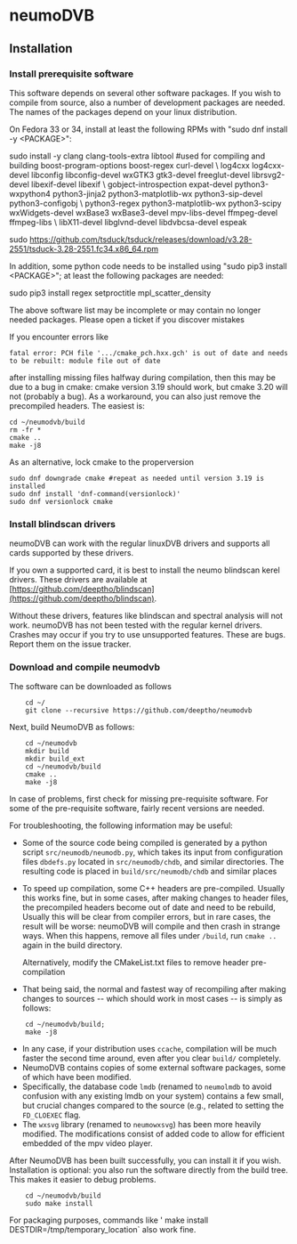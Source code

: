 # neumoDVB #
## Installation ##

### Install prerequisite software ###

This software depends on several other software packages. If you wish to compile from source,
also a number of development packages are needed. The names of the packages depend on your linux
distribution.

On Fedora 33 or 34, install at least the following RPMs with "sudo dnf install -y &lt;PACKAGE&gt;":

sudo install -y clang clang-tools-extra libtool #used for compiling and building boost-program-options boost-regex curl-devel \\
    log4cxx log4cxx-devel libconfig libconfig-devel wxGTK3 gtk3-devel freeglut-devel librsvg2-devel libexif-devel libexif \\
    gobject-introspection expat-devel python3-wxpython4  python3-jinja2 python3-matplotlib-wx python3-sip-devel  python3-configobj \\
    python3-regex python3-matplotlib-wx python3-scipy wxWidgets-devel wxBase3 wxBase3-devel mpv-libs-devel ffmpeg-devel ffmpeg-libs \\
    libX11-devel libglvnd-devel libdvbcsa-devel espeak

sudo https://github.com/tsduck/tsduck/releases/download/v3.28-2551/tsduck-3.28-2551.fc34.x86_64.rpm


In addition, some python code needs to be installed using "sudo pip3 install &lt;PACKAGE&gt;";
at least the following packages are needed:

sudo pip3 install regex setproctitle mpl_scatter_density

The above software list may be incomplete or may contain no longer needed packages.
Please open a ticket if you discover mistakes

If you encounter errors like
```
fatal error: PCH file '.../cmake_pch.hxx.gch' is out of date and needs to be rebuilt: module file out of date
```
after installing missing files halfway during compilation, then this may be due to a bug in cmake:
cmake version 3.19 should work, but cmake 3.20 will not (probably a bug).
As a workaround, you can also just remove the precompiled headers. The easiest is:
```
cd ~/neumodvb/build
rm -fr *
cmake ..
make -j8
```

As an alternative, lock cmake to the properversion
```
sudo dnf downgrade cmake #repeat as needed until version 3.19 is installed
sudo dnf install 'dnf-command(versionlock)'
sudo dnf versionlock cmake
```

### Install blindscan drivers ###

neumoDVB can work with the regular linuxDVB drivers and supports all cards supported by these drivers.

If you own a supported card, it is best to install the neumo blindscan kerel drivers.
These drivers are available at
[https://github.com/deeptho/blindscan](https://github.com/deeptho/blindscan).

Without these drivers, features like blindscan and spectral analysis will not work.
neumoDVB has not been tested with the regular kernel drivers. Crashes may occur if you try
to use unsupported features. These are bugs. Report them on the issue tracker.



### Download and compile neumodvb ###

The software can be downloaded as follows

```
    cd ~/
    git clone --recursive https://github.com/deeptho/neumodvb
```

Next, build NeumoDVB as follows:

```
    cd ~/neumodvb
    mkdir build
    mkdir build_ext
    cd ~/neumodvb/build
    cmake ..
    make -j8
```
In case of problems, first check for missing pre-requisite software. For some of the pre-requisite
software, fairly recent versions are needed.

For troubleshooting, the following information may be useful:

* Some of the source code being compiled is generated by a python script `src/neumodb/neumodb.py`,
  which takes its input from configuration files `dbdefs.py` located in `src/neumodb/chdb`, and similar
  directories. The resulting code is placed in `build/src/neumodb/chdb` and similar places
* To speed up compilation, some C++ headers are pre-compiled. Usually this works fine, but in some
  cases, after making changes to header files, the precompiled headers become out of date and
  need to be rebuild, Usually  this will be clear from  compiler errors, but in rare cases, the
  result will be worse: neumoDVB will compile and then crash in strange ways.  When this happens,
  remove all  files under `/build`, run `cmake ..` again in the build directory.

  Alternatively, modify the CMakeList.txt files to remove header pre-compilation
* That being said, the normal and fastest way of recompiling after making changes to sources -- which should work
  in most cases -- is simply as follows:

````
    cd ~/neumodvb/build;
    make -j8
````

* In any case, if your distribution uses `ccache`, compilation will be much faster the second time around,
  even after you clear `build/` completely.
* NeumoDVB contains copies of some external software packages, some of which have been modified.
 * Specifically, the database code `lmdb` (renamed to `neumolmdb` to avoid confusion with any existing lmdb
  on your system) contains a few small, but crucial changes compared to the source (e.g., related to setting the
  `FD_CLOEXEC` flag.
 * The `wxsvg` library (renamed to `neumowxsvg`) has been more heavily modified. The modifications
  consist of added code to allow for efficient embedded of the mpv video player.


After NeumoDVB has been built successfully, you can install it if you wish. Installation is optional:
you also run the software directly from the build tree. This makes it easier to debug problems.

```
    cd ~/neumodvb/build
    sudo make install
```
For packaging purposes, commands like ' make install DESTDIR=/tmp/temporary_location` also work fine.
